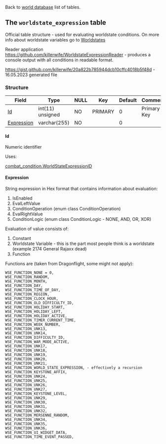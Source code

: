 Back to [world database](https://github.com/cmangos/issues/wiki/mangosdb_struct) list of tables.

## The `worldstate_expression` table

Official table structure - used for evaluating worldstate conditions. On more info about worldstate variables go to [Worldstates](Worldstates)

Reader application https://github.com/killerwife/WorldstateExpressionReader - produces a console output with all conditions in readable format.

https://gist.github.com/killerwife/20a822b785944dcb10cffc4018b5f48d - 16.05.2023 generated file

### Structure

| Field                           | Type             | NULL | Key     | Default | Comments                    |
| ------------------------------- | ---------------- | ---- | ------- | ------- | --------------------------- |
| [Id](#Id)                  | int(11) unsigned | NO   | PRIMARY | 0       | Primary Key |
| [Expression](#Expression)  | varchar(255)     | NO   |         | 0       |             |

#### Id

Numeric identifier

Uses:

[combat_condition.WorldStateExpressionID](combat_condition#WorldStateExpressionID)

#### Expression

String expression in Hex format that contains information about evaluation:

1. IsEnabled  
2. EvalLeftValue  
3. ConditionOperation (enum class ConditionOperation)  
4. EvalRightValue  
5. ConditionLogic (enum class ConditionLogic - NONE, AND, OR, XOR)  

Evaluation of value consists of:  

1. Constant  
2. Worldstate Variable - this is the part most people think is a worldstate (example 2174 General Rajaxx dead)
3. Function  

Functions are (taken from Dragonflight, some might not apply):

    WSE_FUNCTION_NONE = 0,
    WSE_FUNCTION_RANDOM,
    WSE_FUNCTION_MONTH,
    WSE_FUNCTION_DAY,
    WSE_FUNCTION_TIME_OF_DAY,
    WSE_FUNCTION_REGION,
    WSE_FUNCTION_CLOCK_HOUR,
    WSE_FUNCTION_OLD_DIFFICULTY_ID,
    WSE_FUNCTION_HOLIDAY_START,
    WSE_FUNCTION_HOLIDAY_LEFT,
    WSE_FUNCTION_HOLIDAY_ACTIVE,
    WSE_FUNCTION_TIMER_CURRENT_TIME,
    WSE_FUNCTION_WEEK_NUMBER,
    WSE_FUNCTION_UNK13,
    WSE_FUNCTION_UNK14,
    WSE_FUNCTION_DIFFICULTY_ID,
    WSE_FUNCTION_WAR_MODE_ACTIVE,
    WSE_FUNCTION_UNK17,
    WSE_FUNCTION_UNK18,
    WSE_FUNCTION_UNK19,
    WSE_FUNCTION_UNK20,
    WSE_FUNCTION_UNK21,
    WSE_FUNCTION_WORLD_STATE_EXPRESSION, - effectively a recursion
    WSE_FUNCTION_KEYSTONE_AFFIX,
    WSE_FUNCTION_UNK24,
    WSE_FUNCTION_UNK25,
    WSE_FUNCTION_UNK26,
    WSE_FUNCTION_UNK27,
    WSE_FUNCTION_KEYSTONE_LEVEL,
    WSE_FUNCTION_UNK29,
    WSE_FUNCTION_UNK30,
    WSE_FUNCTION_UNK31,
    WSE_FUNCTION_UNK32,
    WSE_FUNCTION_MERSENNE_RANDOM,
    WSE_FUNCTION_UNK34,
    WSE_FUNCTION_UNK35,
    WSE_FUNCTION_UNK36,
    WSE_FUNCTION_UI_WIDGET_DATA,
    WSE_FUNCTION_TIME_EVENT_PASSED,